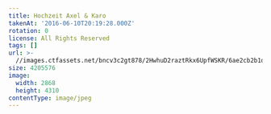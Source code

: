 ```yaml
---
title: Hochzeit Axel & Karo
takenAt: '2016-06-10T20:19:28.000Z'
rotation: 0
license: All Rights Reserved
tags: []
url: >-
  //images.ctfassets.net/bncv3c2gt878/2HwhuD2raztRkx6UpfWSKR/6ae2cb2b1d4da4396ca0582784e65d73/hochzeit-axel--karo_28073982912_o
size: 4205576
image:
  width: 2868
  height: 4310
contentType: image/jpeg
---
```


